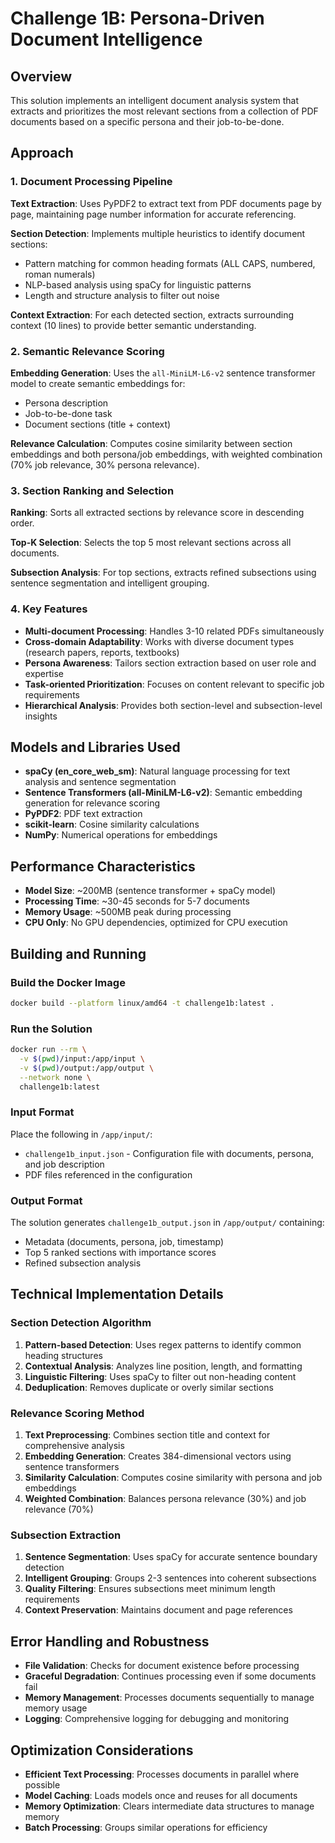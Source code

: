 # Challenge 1B: Persona-Driven Document Intelligence

## Overview

This solution implements an intelligent document analysis system that extracts and prioritizes the most relevant sections from a collection of PDF documents based on a specific persona and their job-to-be-done.

## Approach

### 1. Document Processing Pipeline

**Text Extraction**: Uses PyPDF2 to extract text from PDF documents page by page, maintaining page number information for accurate referencing.

**Section Detection**: Implements multiple heuristics to identify document sections:
- Pattern matching for common heading formats (ALL CAPS, numbered, roman numerals)
- NLP-based analysis using spaCy for linguistic patterns
- Length and structure analysis to filter out noise

**Context Extraction**: For each detected section, extracts surrounding context (10 lines) to provide better semantic understanding.

### 2. Semantic Relevance Scoring

**Embedding Generation**: Uses the `all-MiniLM-L6-v2` sentence transformer model to create semantic embeddings for:
- Persona description
- Job-to-be-done task
- Document sections (title + context)

**Relevance Calculation**: Computes cosine similarity between section embeddings and both persona/job embeddings, with weighted combination (70% job relevance, 30% persona relevance).

### 3. Section Ranking and Selection

**Ranking**: Sorts all extracted sections by relevance score in descending order.

**Top-K Selection**: Selects the top 5 most relevant sections across all documents.

**Subsection Analysis**: For top sections, extracts refined subsections using sentence segmentation and intelligent grouping.

### 4. Key Features

- **Multi-document Processing**: Handles 3-10 related PDFs simultaneously
- **Cross-domain Adaptability**: Works with diverse document types (research papers, reports, textbooks)
- **Persona Awareness**: Tailors section extraction based on user role and expertise
- **Task-oriented Prioritization**: Focuses on content relevant to specific job requirements
- **Hierarchical Analysis**: Provides both section-level and subsection-level insights

## Models and Libraries Used

- **spaCy (en_core_web_sm)**: Natural language processing for text analysis and sentence segmentation
- **Sentence Transformers (all-MiniLM-L6-v2)**: Semantic embedding generation for relevance scoring
- **PyPDF2**: PDF text extraction
- **scikit-learn**: Cosine similarity calculations
- **NumPy**: Numerical operations for embeddings

## Performance Characteristics

- **Model Size**: ~200MB (sentence transformer + spaCy model)
- **Processing Time**: ~30-45 seconds for 5-7 documents
- **Memory Usage**: ~500MB peak during processing
- **CPU Only**: No GPU dependencies, optimized for CPU execution

## Building and Running

### Build the Docker Image
```bash
docker build --platform linux/amd64 -t challenge1b:latest .
```

### Run the Solution
```bash
docker run --rm \
  -v $(pwd)/input:/app/input \
  -v $(pwd)/output:/app/output \
  --network none \
  challenge1b:latest
```

### Input Format
Place the following in `/app/input/`:
- `challenge1b_input.json` - Configuration file with documents, persona, and job description
- PDF files referenced in the configuration

### Output Format
The solution generates `challenge1b_output.json` in `/app/output/` containing:
- Metadata (documents, persona, job, timestamp)
- Top 5 ranked sections with importance scores
- Refined subsection analysis

## Technical Implementation Details

### Section Detection Algorithm
1. **Pattern-based Detection**: Uses regex patterns to identify common heading structures
2. **Contextual Analysis**: Analyzes line position, length, and formatting
3. **Linguistic Filtering**: Uses spaCy to filter out non-heading content
4. **Deduplication**: Removes duplicate or overly similar sections

### Relevance Scoring Method
1. **Text Preprocessing**: Combines section title and context for comprehensive analysis
2. **Embedding Generation**: Creates 384-dimensional vectors using sentence transformers
3. **Similarity Calculation**: Computes cosine similarity with persona and job embeddings
4. **Weighted Combination**: Balances persona relevance (30%) and job relevance (70%)

### Subsection Extraction
1. **Sentence Segmentation**: Uses spaCy for accurate sentence boundary detection
2. **Intelligent Grouping**: Groups 2-3 sentences into coherent subsections
3. **Quality Filtering**: Ensures subsections meet minimum length requirements
4. **Context Preservation**: Maintains document and page references

## Error Handling and Robustness

- **File Validation**: Checks for document existence before processing
- **Graceful Degradation**: Continues processing even if some documents fail
- **Memory Management**: Processes documents sequentially to manage memory usage
- **Logging**: Comprehensive logging for debugging and monitoring

## Optimization Considerations

- **Efficient Text Processing**: Processes documents in parallel where possible
- **Model Caching**: Loads models once and reuses for all documents
- **Memory Optimization**: Clears intermediate data structures to manage memory
- **Batch Processing**: Groups similar operations for efficiency